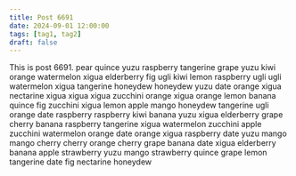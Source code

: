 ```yaml
---
title: Post 6691
date: 2024-09-01 12:00:00
tags: [tag1, tag2]
draft: false
---
```

This is post 6691.
pear
quince
yuzu
raspberry
tangerine
grape
yuzu
kiwi
orange
watermelon
xigua
elderberry
fig
ugli
kiwi
lemon
raspberry
ugli
ugli
watermelon
xigua
tangerine
honeydew
honeydew
yuzu
date
orange
xigua
nectarine
xigua
xigua
xigua
zucchini
orange
xigua
orange
lemon
banana
quince
fig
zucchini
xigua
lemon
apple
mango
honeydew
tangerine
ugli
orange
date
raspberry
raspberry
kiwi
banana
yuzu
xigua
elderberry
grape
cherry
banana
raspberry
tangerine
xigua
watermelon
zucchini
apple
zucchini
watermelon
orange
date
orange
xigua
raspberry
date
yuzu
mango
mango
cherry
cherry
orange
cherry
grape
banana
date
xigua
elderberry
banana
apple
strawberry
yuzu
mango
strawberry
quince
grape
lemon
tangerine
date
fig
nectarine
honeydew
